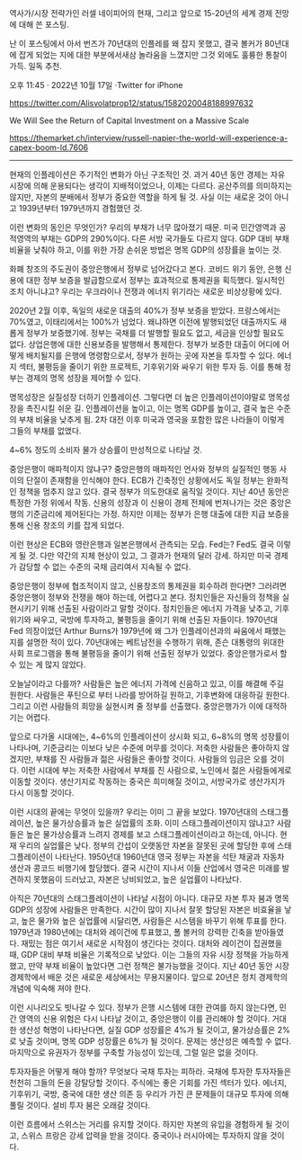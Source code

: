 역사가/시장 전략가인 러셀 네이피어의 현재, 그리고 앞으로 15-20년의 세계 경제 전망에 대해 쓴 포스팅.

난 이 포스팅에서 아서 번즈가 70년대의 인플레를 왜 잡지 못했고, 결국 볼커가 80년대에 잡게 되었는 지에 대한 부분에서새삼 놀라움을 느꼈지만 그것 외에도 훌륭한 통찰이 가득. 일독 추천.

오후 11:45 · 2022년 10월 17일
·Twitter for iPhone

https://twitter.com/Alisvolatprop12/status/1582020048188997632

We Will See the Return of Capital Investment on a Massive Scale

https://themarket.ch/interview/russell-napier-the-world-will-experience-a-capex-boom-ld.7606

<hr>

현재의 인플레이션은 주기적인 변화가 아닌 구조적인 것. 과거 40년 동안 경제는 자유 시장에 의해 운용되다는 생각이 지배적이었으나, 이제는 다르다. 공산주의를 의미하지는 않지만, 자본의 분배에서 정부가 중요한 역할을 하게 될 것. 사실 이는 새로운 것이 아니고 1939년부터 1979년까지 경험했던 것.

이런 변화의 동인은 무엇인가? 우리의 부채가 너무 많아졌기 때문. 미국 민간영역과 공적영역의 부채는 GDP의 290%이다. 다른 서방 국가들도 다르지 않다. GDP 대비 부채비율을 낮춰야 하고, 이를 위한 가장 손쉬운 방법은 명목 GDP의 성장률을 높이는 것.

화폐 창조의 주도권이 중앙은행에서 정부로 넘어갔다고 본다. 코비드 위기 동안, 은행 신용에 대한 정부 보증을 발급함으로서 정부는 효과적으로 통제권을 획득했다. 일시적인 조치 아니냐고? 우리는 우크라이나 전쟁과 에너지 위기라는 새로운 비상상황에 있다.

2020년 2월 이후, 독일의 새로운 대출의 40%가 정부 보증을 받았다. 프랑스에서는 70%였고, 이태리에서는 100%가 넘었다. 왜냐하면 이전에 발행되었던 대출까지도 새롭게 정부가 보증했기에. 정부는 국채를 더 발행할 필요도 없고, 세금을 인상할 필요도 없다. 상업은행에 대한 신용보증을 발행해서 통제한다. 정부가 보증한 대출이 어디에 어떻게 배치될지를 은행에 명령함으로서, 정부가 원하는 곳에 자본을 투자할 수 있다. 에너지 섹터, 불평등을 줄이기 위한 프로젝트, 기후위기와 싸우기 위한 투자 등. 이를 통해 정부는 경제의 명목 성장을 제어할 수 있다.

명목성장은 실질성장 더하기 인플레이션. 그렇다면 더 높은 인플레이션이야말로 명목성장을 촉진시킬 쉬운 길. 인플레이션을 높이고, 이는 명목 GDP를 높이고, 결국 높은 수준의 부채 비율을 낮추게 됨. 2차 대전 이후 미국과 영국을 포함한 많은 나라들이 이렇게 그들의 부채를 없앴다. 

4~6% 정도의 소비자 물가 상승률이 만성적으로 나타날 것. 

중앙은행이 매파적이지 않냐구? 중앙은행의 매파적인 언사와 정부의 실질적인 행동 사이의 단절이 존재함을 인식해야 한다. ECB가 긴축정인 상황에서도 독일 정부는 완화적인 정책을 멈추지 않고 있다. 결국 정부가 의도한대로 움직일 것이다. 지난 40년 동안은 특정한 가정 위에서 작동. 신용의 성장과 이 신용이 경제 전체에 번져나가는 것은 중앙은행의 기준금리에 제어된다는 가정. 하지만 이제는 정부가 은행 대출에 대한 지급 보증을 통해 신용 창조의 키를 잡게 되었다.  

이런 현상은 ECB와 영란은행과 일본은행에서 관측되는 모습. Fed는? Fed도 결국 이렇게 될 것. 다만 약간의 지체 현상이 있고, 그 결과가 현재의 달러 강세. 하지만 미국 경제가 감당할 수 없는 수준의 국채 금리여서 지속될 수 없다.

중앙은행이 정부에 협조적이지 않고, 신용창조의 통제권을 회수하려 한다면? 그러려면 중앙은행이 정부와 전쟁을 해야 하는데, 어렵다고 본다. 정치인들은 자신들의 정책을 실현시키기 위해 선출된 사람이라고 말할 것이다. 정치인들은 에너지 가격을 낮추고, 기후위기와 싸우고, 국방에 투자하고, 불평등을 줄이기 위해 선출된 자들이다. 1970년대 Fed 의장이었던 Arthur Burns가 1979년에 왜 그가 인플레이션과의 싸움에서 패했는지를 설명한 적이 있다. 70년대에는 베트남전을 수행하기 위해, 존슨 대통령의 위대한 사회 프로그램을 통해 불평등을 줄이기 위해 선출된 정부가 있었다. 중앙은행가로서 할 수 있는 게 많지 않았다.

오늘날이라고 다를까? 사람들은 높은 에너지 가격에 신음하고 있고, 이를 해결해 주길 원한다. 사람들은 푸틴으로 부터 나라를 방어하길 원하고, 기후변화에 대응하길 원한다. 그리고 이런 사람들의 희망을 실현시켜 줄 정부를 선출했다. 중앙은행가가 이에 대적하기는 어렵다. 

앞으로 다가올 시대에는, 4\~6%의 인플레이션이 상시화 되고, 6\~8%의 명목 성장률이 나타나며, 기준금리는 이보다 낮은 수준에 머무를 것이다. 저축한 사람들은 좋아하지 않겠지만, 부채를 진 사람들과 젊은 사람들은 좋아할 것이다. 사람들의 임금은 오를 것이다. 이런 시대에 부는 저축한 사람에서 부채를 진 사람으로, 노인에서 젊은 사람들에게로 이동할 것이다. 생산기지로 작동하는 중국은 희미해질 것이고, 서방국가로 생산가지가 다시 이동할 것이다. 

이런 시대의 끝에는 무엇이 있을까? 우리는 이미 그 끝을 보았다. 1970년대의 스태그플레이션, 높은 물가상승률과 높은 실업률의 조화. 이미 스태그플레이션이지 않냐고? 사람들은 높은 물가상승률과 느려지 경제를 보고 스태그플레이션이라고 하는데, 아니다. 현재 우리의 실업률은 낮다. 정부의 간섭이 오랫동안 자본을 잘못된 곳에 할당한 후에 스태그플레이션이 나타난다. 1950년대 1960년대 영국 정부는 자본을 석탄 채굴과 자동차 생산과 콩코드 비행기에 할당했다. 결국 시간이 지나서 이들 산업에서 영국은 미래를 발견하지 못했음이 드러났고, 자본은 낭비되었고, 높은 실업률이 나타났다.

아직은 70년대의 스태그플레이션이 나타날 시점이 아니다. 대규모 자본 투자 붐과 명목 GDP의 성장에 사람들은 만족한다. 시간이 많이 지나서 잘못 할당된 자본은 비효율을 낳고, 높은 물가와 높은 실업률에 시달리면, 사람들은 시스템을 바꾸기 위해 투표를 한다. 1979년과 1980년에는 대처와 레이건에 투표했고, 폴 볼커의 강력한 긴축을 받아들였다. 재밌는 점은 여기서 새로운 시작점이 생긴다는 것이다. 대처와 레이건이 집권했을 때, GDP 대비 부채 비율은 기록적으로 낮았다. 이는 그들의 자유 시장 정책을 가능하게 했고, 만약 부채 비율이 높았다면 그런 정책은 불가능했을 것이다. 지난 40년 동안 시장 경제학에서 배운 것은 새로운 세상에서는 무용지물이다. 앞으로 20년은 정치 경제학의 개념에 익숙해 져야 한다.

이런 시나리오도 빗나갈 수 있다. 정부가 은행 시스템에 대한 관여를 하지 않는다면, 민간 영역의 신용 위험은 다시 나타날 것이고, 중앙은행이 이를 관리해야 할 것이다. 거대한 생산성 혁명이 나타난다면, 실질 GDP 성장률은 4%가 될 것이고, 물가상승률은 2%로 낮출 것이며, 명목 GDP 성장률은 6%가 될 것이다. 문제는 생산성은 예측할 수 없다. 마지막으로 유권자가 정부를 구축할 가능성이 있는데, 그럴 일은 없을 것이다.

투자자들은 어떻게 해야 할까? 무엇보다 국채 투자는 피하라. 국채에 투자한 투자자들은 천천히 그들의 돈을 강탈당할 것이다. 주식에는 좋은 기회를 가진 섹터가 있다. 에너지, 기후위기, 국방, 중국에 대한 생산 의존 등 우리가 가진 큰 문제들이 대규모 투자에 의해 풀릴 것이다. 설비 투자 붐은 오래갈 것이다. 

이런 흐름에서 스위스는 거리를 유지할 것이다. 하지만 자본의 유입을 경험하게 될 것이고, 스위스 프랑은 강세 압력을 받을 것이다. 중국이나 러시아에는 투자하지 않을 것이다.
